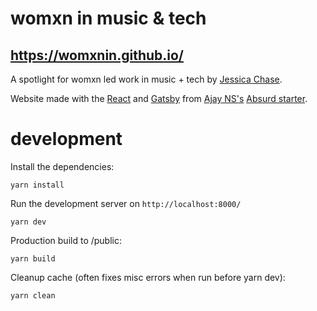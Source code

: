 # womxn in music & tech
## https://womxnin.github.io/

A spotlight for womxn led work in music + tech by [Jessica Chase](https://www.jesschase.com). 


Website made with the [React](https://reactjs.org/) and [Gatsby](https://www.gatsbyjs.org/) from [Ajay NS's](https://github.com/ajayns) [Absurd starter](https://github.com/ajayns/gatsby-absurd).


# development
Install the dependencies:

`yarn install`

Run the development server on `http://localhost:8000/`

`yarn dev`



Production build to /public:

`yarn build`

Cleanup cache (often fixes misc errors when run before yarn dev):

`yarn clean`
